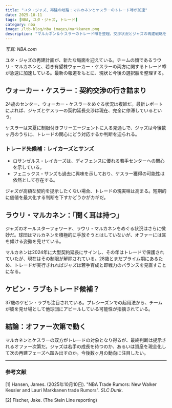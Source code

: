 ```yaml
---
title: "ユタ・ジャズ、再建の岐路：マルカネンとケスラーのトレード噂が加速"
date: 2025-10-11
tags: [NBA, ユタ・ジャズ, トレード]
category: nba
image: /ltb-blog/nba_images/markkanen.png
description: "マルカネン＆ケスラーのトレード噂を整理。交渉状況とジャズの再建戦略を読み解きます。"
---
```


*写真: NBA.com*

ユタ・ジャズの再建計画が、新たな局面を迎えている。チームの顔であるラウリ・マルカネンと、若き有望株ウォーカー・ケスラーの両方に関するトレード噂が急速に加速している。最新の報道をもとに、現状と今後の選択肢を整理する。

## ウォーカー・ケスラー：契約交渉の行き詰まり

24歳のセンター、ウォーカー・ケスラーをめぐる状況は複雑だ。最新レポートによれば、ジャズとケスラーの契約延長交渉は現在、完全に停滞しているという。

ケスラーは来夏に制限付きフリーエージェントに入る見通しで、ジャズは今後数ヶ月のうちに、トレードの関心にどう対応するか判断を迫られる。

### トレード先候補：レイカーズとサンズ

- ロサンゼルス・レイカーズは、ディフェンスに優れる若手センターへの関心を示している。
- フェニックス・サンズも過去に興味を示しており、ケスラー獲得の可能性は依然として存在する。

ジャズが高額な契約を提示したくない場合、トレードの現実味は高まる。短期的に価値を最大化する判断を下すかどうかがカギだ。

## ラウリ・マルカネン：「聞く耳は持つ」

ジャズのオールスターフォワード、ラウリ・マルカネンをめぐる状況はさらに微妙だ。球団はマルカネンを積極的に手放そうとはしていないが、オファーには耳を傾ける姿勢を見せている。

マルカネンは2024年に大型契約延長にサインし、その年はトレードで保護されていたが、現在はその制限が解除されている。28歳とまだプライム期にあるため、トレードが実行されればジャズは若手育成と即戦力のバランスを見直すことになる。

## ケビン・ラブもトレード候補？

37歳のケビン・ラブも注目されている。プレシーズンでの起用法から、チームが彼を見せ場として他球団にアピールしている可能性が指摘されている。

## 結論：オファー次第で動く

マルカネンとケスラーの双方がトレードの対象となり得るが、最終判断は提示されるオファー次第だ。ジャズは若手の成長を待つのか、あるいは資産を現金化して次の再建フェーズへ踏み出すのか。今後数ヶ月の動向に注目したい。

---

### 参考文献

[1] Hansen, James. (2025年10月10日). "NBA Trade Rumors: New Walker Kessler and Lauri Markkanen trade Rumors". *SLC Dunk*.

[2] Fischer, Jake. (The Stein Line reporting)
